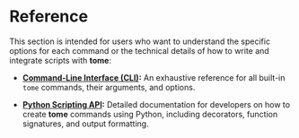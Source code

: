 # Reference

This section is intended for users who want to understand the specific options
for each command or the technical details of how to write and integrate scripts
with **tome**:

* **[Command-Line Interface (CLI)](cli.md):** An exhaustive reference for all
  built-in `tome` commands, their arguments, and options.

* **[Python Scripting API](python_api.md):** Detailed documentation for
  developers on how to create **tome** commands using Python, including
  decorators, function signatures, and output formatting.
